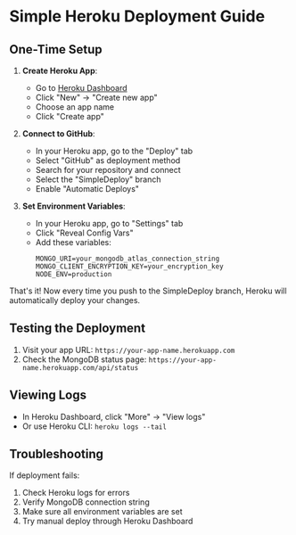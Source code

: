 # Simple Heroku Deployment Guide

## One-Time Setup

1. **Create Heroku App**:
   - Go to [Heroku Dashboard](https://dashboard.heroku.com)
   - Click "New" → "Create new app"
   - Choose an app name
   - Click "Create app"

2. **Connect to GitHub**:
   - In your Heroku app, go to the "Deploy" tab
   - Select "GitHub" as deployment method
   - Search for your repository and connect
   - Select the "SimpleDeploy" branch
   - Enable "Automatic Deploys"

3. **Set Environment Variables**:
   - In your Heroku app, go to "Settings" tab
   - Click "Reveal Config Vars"
   - Add these variables:
     ```
     MONGO_URI=your_mongodb_atlas_connection_string
     MONGO_CLIENT_ENCRYPTION_KEY=your_encryption_key
     NODE_ENV=production
     ```

That's it! Now every time you push to the SimpleDeploy branch, Heroku will automatically deploy your changes.

## Testing the Deployment

1. Visit your app URL: `https://your-app-name.herokuapp.com`
2. Check the MongoDB status page: `https://your-app-name.herokuapp.com/api/status`

## Viewing Logs

- In Heroku Dashboard, click "More" → "View logs"
- Or use Heroku CLI: `heroku logs --tail`

## Troubleshooting

If deployment fails:
1. Check Heroku logs for errors
2. Verify MongoDB connection string
3. Make sure all environment variables are set
4. Try manual deploy through Heroku Dashboard